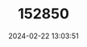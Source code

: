 ---
title: "152850"
category: "Opuntia strigil"
draft: false
date: 2024-02-22 13:03:51
languages:
  English: ["Marble-fruit Prickly-pear"]
---